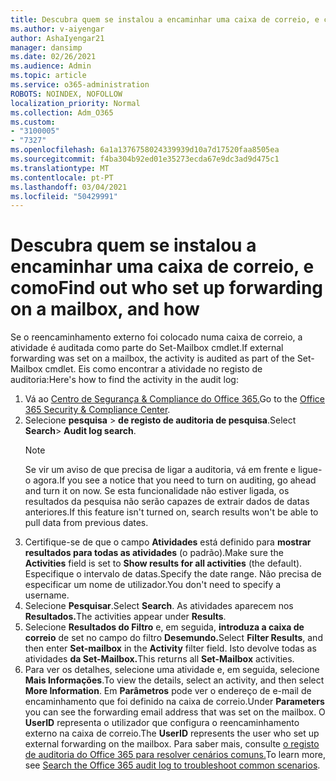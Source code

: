 ```yaml
---
title: Descubra quem se instalou a encaminhar uma caixa de correio, e como
ms.author: v-aiyengar
author: AshaIyengar21
manager: dansimp
ms.date: 02/26/2021
ms.audience: Admin
ms.topic: article
ms.service: o365-administration
ROBOTS: NOINDEX, NOFOLLOW
localization_priority: Normal
ms.collection: Adm_O365
ms.custom:
- "3100005"
- "7327"
ms.openlocfilehash: 6a1a1376758024339939d10a7d17520faa8505ea
ms.sourcegitcommit: f4ba304b92ed01e35273ecda67e9dc3ad9d475c1
ms.translationtype: MT
ms.contentlocale: pt-PT
ms.lasthandoff: 03/04/2021
ms.locfileid: "50429991"
---
```

# <a name="find-out-who-set-up-forwarding-on-a-mailbox-and-how"></a><span data-ttu-id="fbdc1-102">Descubra quem se instalou a encaminhar uma caixa de correio, e como</span><span class="sxs-lookup"><span data-stu-id="fbdc1-102">Find out who set up forwarding on a mailbox, and how</span></span>

<span data-ttu-id="fbdc1-103">Se o reencaminhamento externo foi colocado numa caixa de correio, a atividade é auditada como parte do Set-Mailbox cmdlet.</span><span class="sxs-lookup"><span data-stu-id="fbdc1-103">If external forwarding was set on a mailbox, the activity is audited as part of the Set-Mailbox cmdlet.</span></span> <span data-ttu-id="fbdc1-104">Eis como encontrar a atividade no registo de auditoria:</span><span class="sxs-lookup"><span data-stu-id="fbdc1-104">Here's how to find the activity in the audit log:</span></span>

1. <span data-ttu-id="fbdc1-105">Vá ao [Centro de Segurança & Compliance do Office 365.](https://go.microsoft.com/fwlink/p/?linkid=2077143)</span><span class="sxs-lookup"><span data-stu-id="fbdc1-105">Go to the [Office 365 Security & Compliance Center](https://go.microsoft.com/fwlink/p/?linkid=2077143).</span></span>
1. <span data-ttu-id="fbdc1-106">Selecione **pesquisa** >  **de registo de auditoria de pesquisa**.</span><span class="sxs-lookup"><span data-stu-id="fbdc1-106">Select **Search**> **Audit log search**.</span></span>
    > [!NOTE]
    > <span data-ttu-id="fbdc1-107">Se vir um aviso de que precisa de ligar a auditoria, vá em frente e ligue-o agora.</span><span class="sxs-lookup"><span data-stu-id="fbdc1-107">If you see a notice that you need to turn on auditing, go ahead and turn it on now.</span></span> <span data-ttu-id="fbdc1-108">Se esta funcionalidade não estiver ligada, os resultados da pesquisa não serão capazes de extrair dados de datas anteriores.</span><span class="sxs-lookup"><span data-stu-id="fbdc1-108">If this feature isn't turned on, search results won't be able to pull data from previous dates.</span></span>
1. <span data-ttu-id="fbdc1-109">Certifique-se de que o campo **Atividades** está definido para **mostrar resultados para todas as atividades** (o padrão).</span><span class="sxs-lookup"><span data-stu-id="fbdc1-109">Make sure the **Activities** field is set to **Show results for all activities** (the default).</span></span> <span data-ttu-id="fbdc1-110">Especifique o intervalo de datas.</span><span class="sxs-lookup"><span data-stu-id="fbdc1-110">Specify the date range.</span></span> <span data-ttu-id="fbdc1-111">Não precisa de especificar um nome de utilizador.</span><span class="sxs-lookup"><span data-stu-id="fbdc1-111">You don't need to specify a username.</span></span>
1. <span data-ttu-id="fbdc1-112">Selecione **Pesquisar**.</span><span class="sxs-lookup"><span data-stu-id="fbdc1-112">Select **Search**.</span></span> <span data-ttu-id="fbdc1-113">As atividades aparecem nos **Resultados.**</span><span class="sxs-lookup"><span data-stu-id="fbdc1-113">The activities appear under **Results**.</span></span>
1. <span data-ttu-id="fbdc1-114">Selecione **Resultados do Filtro** e, em seguida, **introduza a caixa de correio** de set no campo do filtro **Desemundo.**</span><span class="sxs-lookup"><span data-stu-id="fbdc1-114">Select **Filter Results**, and then enter **Set-mailbox** in the **Activity** filter field.</span></span> <span data-ttu-id="fbdc1-115">Isto devolve todas as atividades **da Set-Mailbox.**</span><span class="sxs-lookup"><span data-stu-id="fbdc1-115">This returns all **Set-Mailbox** activities.</span></span>
1. <span data-ttu-id="fbdc1-116">Para ver os detalhes, selecione uma atividade e, em seguida, selecione **Mais Informações**.</span><span class="sxs-lookup"><span data-stu-id="fbdc1-116">To view the details, select an activity, and then select **More Information**.</span></span> <span data-ttu-id="fbdc1-117">Em **Parâmetros** pode ver o endereço de e-mail de encaminhamento que foi definido na caixa de correio.</span><span class="sxs-lookup"><span data-stu-id="fbdc1-117">Under **Parameters** you can see the forwarding email address that was set on the mailbox.</span></span> <span data-ttu-id="fbdc1-118">O **UserID** representa o utilizador que configura o reencaminhamento externo na caixa de correio.</span><span class="sxs-lookup"><span data-stu-id="fbdc1-118">The **UserID** represents the user who set up external forwarding on the mailbox.</span></span>
<span data-ttu-id="fbdc1-119">Para saber mais, consulte [o registo de auditoria do Office 365 para resolver cenários comuns.](https://go.microsoft.com/fwlink/?linkid=2103944)</span><span class="sxs-lookup"><span data-stu-id="fbdc1-119">To learn more, see [Search the Office 365 audit log to troubleshoot common scenarios](https://go.microsoft.com/fwlink/?linkid=2103944).</span></span>
